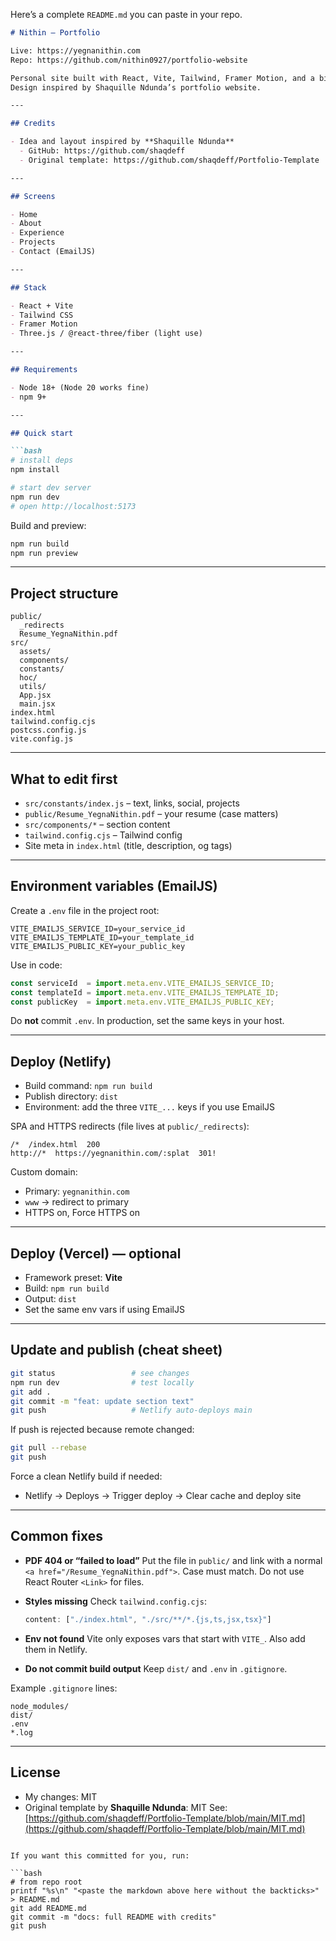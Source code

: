 Here’s a complete `README.md` you can paste in your repo.

````markdown
# Nithin – Portfolio

Live: https://yegnanithin.com  
Repo: https://github.com/nithin0927/portfolio-website

Personal site built with React, Vite, Tailwind, Framer Motion, and a bit of Three.js.  
Design inspired by Shaquille Ndunda’s portfolio website.

---

## Credits

- Idea and layout inspired by **Shaquille Ndunda**  
  - GitHub: https://github.com/shaqdeff  
  - Original template: https://github.com/shaqdeff/Portfolio-Template

---

## Screens

- Home
- About
- Experience
- Projects
- Contact (EmailJS)

---

## Stack

- React + Vite
- Tailwind CSS
- Framer Motion
- Three.js / @react-three/fiber (light use)

---

## Requirements

- Node 18+ (Node 20 works fine)
- npm 9+

---

## Quick start

```bash
# install deps
npm install

# start dev server
npm run dev
# open http://localhost:5173
````

Build and preview:

```bash
npm run build
npm run preview
```

---

## Project structure

```
public/
  _redirects
  Resume_YegnaNithin.pdf
src/
  assets/
  components/
  constants/
  hoc/
  utils/
  App.jsx
  main.jsx
index.html
tailwind.config.cjs
postcss.config.js
vite.config.js
```

---

## What to edit first

* `src/constants/index.js` – text, links, social, projects
* `public/Resume_YegnaNithin.pdf` – your resume (case matters)
* `src/components/*` – section content
* `tailwind.config.cjs` – Tailwind config
* Site meta in `index.html` (title, description, og tags)

---

## Environment variables (EmailJS)

Create a `.env` file in the project root:

```
VITE_EMAILJS_SERVICE_ID=your_service_id
VITE_EMAILJS_TEMPLATE_ID=your_template_id
VITE_EMAILJS_PUBLIC_KEY=your_public_key
```

Use in code:

```js
const serviceId  = import.meta.env.VITE_EMAILJS_SERVICE_ID;
const templateId = import.meta.env.VITE_EMAILJS_TEMPLATE_ID;
const publicKey  = import.meta.env.VITE_EMAILJS_PUBLIC_KEY;
```

Do **not** commit `.env`. In production, set the same keys in your host.

---

## Deploy (Netlify)

* Build command: `npm run build`
* Publish directory: `dist`
* Environment: add the three `VITE_...` keys if you use EmailJS

SPA and HTTPS redirects (file lives at `public/_redirects`):

```
/*  /index.html  200
http://*  https://yegnanithin.com/:splat  301!
```

Custom domain:

* Primary: `yegnanithin.com`
* `www` → redirect to primary
* HTTPS on, Force HTTPS on

---

## Deploy (Vercel) — optional

* Framework preset: **Vite**
* Build: `npm run build`
* Output: `dist`
* Set the same env vars if using EmailJS

---

## Update and publish (cheat sheet)

```bash
git status                 # see changes
npm run dev                # test locally
git add .
git commit -m "feat: update section text"
git push                   # Netlify auto-deploys main
```

If push is rejected because remote changed:

```bash
git pull --rebase
git push
```

Force a clean Netlify build if needed:

* Netlify → Deploys → Trigger deploy → Clear cache and deploy site

---

## Common fixes

* **PDF 404 or “failed to load”**
  Put the file in `public/` and link with a normal `<a href="/Resume_YegnaNithin.pdf">`.
  Case must match. Do not use React Router `<Link>` for files.

* **Styles missing**
  Check `tailwind.config.cjs`:

  ```js
  content: ["./index.html", "./src/**/*.{js,ts,jsx,tsx}"]
  ```

* **Env not found**
  Vite only exposes vars that start with `VITE_`. Also add them in Netlify.

* **Do not commit build output**
  Keep `dist/` and `.env` in `.gitignore`.

Example `.gitignore` lines:

```
node_modules/
dist/
.env
*.log
```

---

## License

* My changes: MIT
* Original template by **Shaquille Ndunda**: MIT
  See: [https://github.com/shaqdeff/Portfolio-Template/blob/main/MIT.md](https://github.com/shaqdeff/Portfolio-Template/blob/main/MIT.md)

````

If you want this committed for you, run:

```bash
# from repo root
printf "%s\n" "<paste the markdown above here without the backticks>" > README.md
git add README.md
git commit -m "docs: full README with credits"
git push
````
